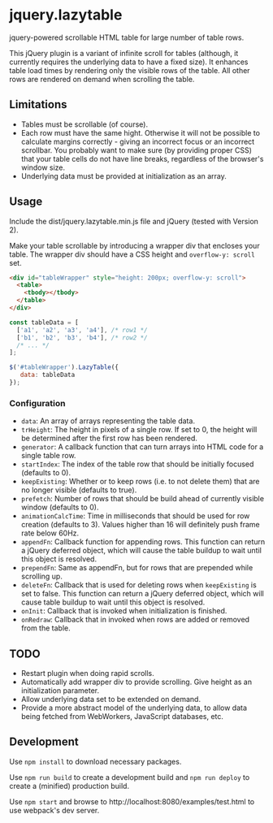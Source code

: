 # jquery.lazytable
jquery-powered scrollable HTML table for large number of table rows.

This jQuery plugin is a variant of infinite scroll for tables (although, it currently requires the underlying data to have a fixed size). It enhances table load times by rendering only the visible rows of the table. All other rows are rendered on demand when scrolling the table.

## Limitations
* Tables must be scrollable (of course).
* Each row must have the same hight. Otherwise it will not be possible to calculate margins correctly - giving an incorrect focus or an incorrect scrollbar.
  You probably want to make sure (by providing proper CSS) that your table cells do not have line breaks, regardless of the browser's window size.
* Underlying data must be provided at initialization as an array.

## Usage
Include the dist/jquery.lazytable.min.js file and jQuery (tested with Version 2).

Make your table scrollable by introducing a wrapper div that encloses your table. The wrapper div should have a CSS height and `overflow-y: scroll` set.
```html
<div id="tableWrapper" style="height: 200px; overflow-y: scroll">
  <table>
    <tbody></tbody>
  </table>
</div>
```

```javascript
const tableData = [
  ['a1', 'a2', 'a3', 'a4'], /* row1 */
  ['b1', 'b2', 'b3', 'b4'], /* row2 */
  /* ... */
];

$('#tableWrapper').LazyTable({
   data: tableData
});
```

### Configuration
* `data`: An array of arrays representing the table data.
* `trHeight`: The height in pixels of a single row. If set to 0, the height will be determined after the first row has been rendered.
* `generator`: A callback function that can turn arrays into HTML code for a single table row.
* `startIndex`: The index of the table row that should be initially focused (defaults to 0).
* `keepExisting`: Whether or to keep rows (i.e. to not delete them) that are no longer visible (defaults to true).
* `prefetch`: Number of rows that should be build ahead of currently visible window (defaults to 0).
* `animationCalcTime`: Time in milliseconds that should be used for row creation (defaults to 3). Values higher than 16 will definitely push frame rate below 60Hz.
* `appendFn`: Callback function for appending rows. This function can return a jQuery deferred object, which will cause the table buildup to wait until this object is resolved.
* `prependFn`: Same as appendFn, but for rows that are prepended while scrolling up.
* `deleteFn`: Callback that is used for deleting rows when `keepExisting` is set to false. This function can return a jQuery deferred object, which will cause table buildup to wait until this object is resolved.
* `onInit`: Callback that is invoked when initialization is finished.
* `onRedraw`: Callback that in invoked when rows are added or removed from the table.

## TODO
* Restart plugin when doing rapid scrolls.
* Automatically add wrapper div to provide scrolling. Give height as an initialization parameter.
* Allow underlying data set to be extended on demand.
* Provide a more abstract model of the underlying data, to allow data being fetched from WebWorkers, JavaScript databases, etc.

## Development
Use `npm install` to download necessary packages.

Use `npm run build` to create a development build and `npm run deploy` to create a (minified) production build.

Use `npm start` and browse to http://localhost:8080/examples/test.html to use webpack's dev server.

